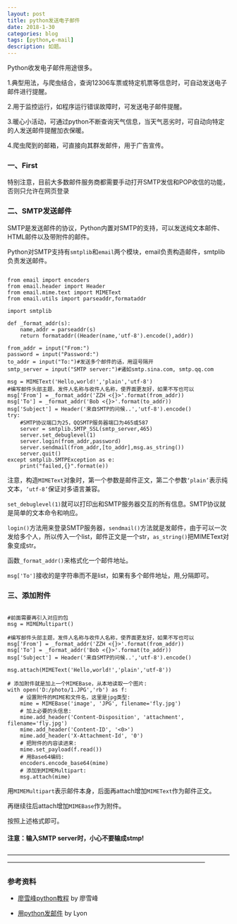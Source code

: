 ```yaml
---
layout: post
title: python发送电子邮件
date: 2018-1-30
categories: blog
tags: [python,e-mail]
description: 如题。
---
```


Python收发电子邮件用途很多。

1.典型用法，与爬虫结合，查询12306车票或特定机票等信息时，可自动发送电子邮件进行提醒。

2.用于监控运行，如程序运行错误故障时，可发送电子邮件提醒。

3.暖心小活动，可通过python不断查询天气信息，当天气恶劣时，可自动向特定的人发送邮件提醒加衣保暖。

4.爬虫爬到的邮箱，可直接向其群发邮件，用于广告宣传。


### 一、First
特别注意，目前大多数邮件服务商都需要手动打开SMTP发信和POP收信的功能，否则只允许在网页登录
### 二、SMTP发送邮件
SMTP是发送邮件的协议，Python内置对SMTP的支持，可以发送纯文本邮件、HTML邮件以及带附件的邮件。

Python对SMTP支持有<code>smtplib</code>和<code>email</code>两个模块，email负责构造邮件，smtplib负责发送邮件。

<pre><code>
from email import encoders
from email.header import Header
from email.mime.text import MIMEText
from email.utils import parseaddr,formataddr

import smtplib

def _format_addr(s):
    name,addr = parseaddr(s)
    return formataddr((Header(name,'utf-8').encode(),addr))

from_addr = input("From:")
password = input("Password:")
to_addr = input("To:")#发送多个邮件的话，用逗号隔开
smtp_server = input("SMTP server:")#诸如smtp.sina.com, smtp.qq.com

msg = MIMEText('Hello,world!','plain','utf-8')
#编写邮件头部主题，发件人名称与收件人名称，使界面更友好，如果不写也可以
msg['From'] = _format_addr('ZZH <{}>'.format(from_addr))
msg['To'] = _format_addr('Bob <{}>'.format(to_addr))
msg['Subject'] = Header('来自SMTP的问候..','utf-8').encode()
try:
    #SMTP协议端口为25，QQSMTP服务器端口为465或587
    server = smtplib.SMTP_SSL(smtp_server,465)
    server.set_debuglevel(1)
    server.login(from_addr,password)
    server.sendmail(from_addr,[to_addr],msg.as_string())
    server.quit()
except smtplib.SMTPException as e:
    print("failed,{}".format(e))
</code></pre>

注意，构造<code>MIMEText</code>对象时，第一个参数是邮件正文，第二个参数<code>‘plain’</code>表示纯文本，<code>‘utf-8’</code>保证对多语言兼容。

<code>set_debuglevel(1)</code>就可以打印出和SMTP服务器交互的所有信息。SMTP协议就是简单的文本命令和响应。

<code>login()</code>方法用来登录SMTP服务器，<code>sendmail()</code>方法就是发邮件，由于可以一次发给多个人，所以传入一个list，邮件正文是一个str，<code>as_string()</code>把MIMEText对象变成str。

函数<code>_format_addr()</code>来格式化一个邮件地址。

<code>msg['To']</code>接收的是字符串而不是list，如果有多个邮件地址，用,分隔即可。

### 三、添加附件
<pre><code>
#前面需要再引入对应的包
msg = MIMEMultipart()

#编写邮件头部主题，发件人名称与收件人名称，使界面更友好，如果不写也可以
msg['From'] = _format_addr('ZZH <{}>'.format(from_addr))
msg['To'] = _format_addr('Bob <{}>'.format(to_addr))
msg['Subject'] = Header('来自SMTP的问候..','utf-8').encode()

msg.attach(MIMEText('Hello,world!','plain','utf-8'))

# 添加附件就是加上一个MIMEBase，从本地读取一个图片:
with open('D:/photo/1.JPG','rb') as f:
    # 设置附件的MIME和文件名，这里是jpg类型:
    mime = MIMEBase('image', 'JPG', filename='fly.jpg')
    # 加上必要的头信息:
    mime.add_header('Content-Disposition', 'attachment', filename='fly.jpg')
    mime.add_header('Content-ID', '<0>')
    mime.add_header('X-Attachment-Id', '0')
    # 把附件的内容读进来:
    mime.set_payload(f.read())
    # 用Base64编码:
    encoders.encode_base64(mime)
    # 添加到MIMEMultipart:
    msg.attach(mime)
</code></pre>
用<code>MIMEMultipart</code>表示邮件本身，后面再attach增加<code>MIMEText</code>作为邮件正文。

再继续往后attach增加<code>MIMEBase</code>作为附件。

按照上述格式即可。

#### 注意：输入SMTP server时，小心不要输成stmp!
————————————————————————————————————————————————————————————————————
### 参考资料
* [廖雪峰python教程](https://www.liaoxuefeng.com/wiki/0014316089557264a6b348958f449949df42a6d3a2e542c000) by 廖雪峰

* [用python发邮件](https://zhuanlan.zhihu.com/p/33192111) by Lyon










